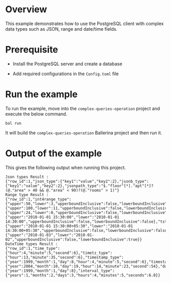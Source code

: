 # Overview

This example demonstrates how to use the PostgreSQL client with complex data types such as JSON, range and date/time fields.

# Prerequisite

* Install the PostgreSQL server and create a database 

* Add required configurations in the `Config.toml` file 

# Run the example
 
To run the example, move into the `complex-queries-operation` project and execute the below command.

```shell
bal run
```
It will build the `complex-queries-operation` Ballerina project and then run it.

# Output of the example

This gives the following output when running this project.

```shell
Json types Result :
{"row_id":1,"json_type":{"key1":"value","key2":2},"jsonb_type":{"key1":"value","key2":2},"jsonpath_type":"$."floor"[*]."apt"[*]?(@."area" > 40 && @."area" < 90)?(@."rooms" > 1)"}
Range type Result :
{"row_id":1,"int4range_type":{"upper":50,"lower":3,"upperboundInclusive":false,"lowerboundInclusive":true},"int8range_type":{"upper":100,"lower":11,"upperboundInclusive":false,"lowerboundInclusive":true},"numrange_type":{"upper":24,"lower":0,"upperboundInclusive":false,"lowerboundInclusive":false},"tsrange_type":{"upper":"2010-01-01 15:30:00","lower":"2010-01-01 14:30:00","upperboundInclusive":false,"lowerboundInclusive":false},"tstzrange_type":{"upper":"2010-01-01 15:30:00+05:30","lower":"2010-01-01 14:30:00+05:30","upperboundInclusive":false,"lowerboundInclusive":false},"daterange_type":{"upper":"2010-01-03","lower":"2010-01-02","upperboundInclusive":false,"lowerboundInclusive":true}}
DateTime types Result :
{"row_id":1,"time_type":{"hour":4,"minute":5,"second":6},"timetz_type":{"hour":13,"minute":35,"second":6},"timestamp_type":{"year":1999,"month":1,"day":8,"hour":4,"minute":5,"second":6},"timestamptz_type":{"year":2004,"month":10,"day":19,"hour":14,"minute":23,"second":54},"date_type":{"year":1999,"month":1,"day":8},"interval_type":{"years":1,"months":2,"days":3,"hours":4,"minutes":5,"seconds":6.0}}
```
